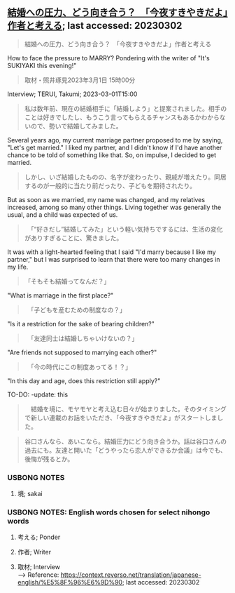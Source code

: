 ## [結婚への圧力、どう向き合う？　「今夜すきやきだよ」作者と考える](https://www.asahi.com/articles/ASR2X5G67R2NPCVL00G.html?iref=comtop_Life_01); last accessed: 20230302

> 結婚への圧力、どう向き合う？　「今夜すきやきだよ」作者と考える

How to face the pressure to MARRY? Pondering with the writer of "It's SUKIYAKI this evening!"

> 取材・照井琢見2023年3月1日 15時00分

Interview; TERUI, Takumi; 2023-03-01T15:00

> 私は数年前、現在の結婚相手に「結婚しよう」と提案されました。相手のことは好きでしたし、もうこう言ってもらえるチャンスもあるかわからないので、勢いで結婚してみました。

Several years ago, my current marriage partner proposed to me by saying, "Let's get married." I liked my partner, and I didn't know if I'd have another chance to be told of something like that. So, on impulse, I decided to get married.

> しかし、いざ結婚したものの、名字が変わったり、親戚が増えたり。同居するのが一般的に当たり前だったり、子どもを期待されたり。

But as soon as we married, my name was changed, and my relatives increased, among so many other things. Living together was generally the usual, and a child was expected of us.

>　「“好きだし”結婚してみた」という軽い気持ちでするには、生活の変化がありすぎることに、驚きました。

It was with a light-hearted feeling that I said "I'd marry because I like my partner," but I was surprised to learn that there were too many changes in my life.

>「そもそも結婚ってなんだ？」

"What is marriage in the first place?"

>　「子どもを産むための制度なの？」

"Is it a restriction for the sake of bearing children?"

>　「友達同士は結婚しちゃいけないの？」

"Are friends not supposed to marrying each other?"

>　「今の時代にこの制度あってる！？」

"In this day and age, does this restriction still apply?"

TO-DO: -update: this

>　結婚を境に、モヤモヤと考え込む日々が始まりました。そのタイミングで新しい連載のお話をいただき、「今夜すきやきだよ」がスタートしました。

> 谷口さんなら、あいこなら。結婚圧力にどう向き合うか。話は谷口さんの過去にも。友達と開いた「どうやったら恋人ができるか会議」は今でも、後悔が残るとか。

### USBONG NOTES

1) 境; sakai


### USBONG NOTES: English words chosen for select nihongo words

1) 考える; Ponder

2) 作者; Writer

3) 取材; Interview<br/>
--> Reference: https://context.reverso.net/translation/japanese-english/%E5%8F%96%E6%9D%90; last accessed: 20230302
